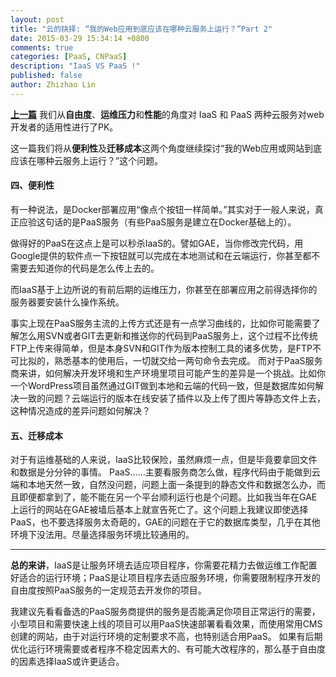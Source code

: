 ```yaml
---
layout: post
title: "云的抉择: “我的Web应用到底应该在哪种云服务上运行？”Part 2"
date: 2015-03-29 15:34:14 +0800
comments: true
categories: [PaaS, CNPaaS]
description: "IaaS VS PaaS !"
published: false
author: Zhizhao Lin
---
```


**[上一篇](http://blog.cnpaas.io/blog/iaas-vs-paas-p1/)** 我们从**自由度**、**运维压力**和**性能**的角度对 IaaS 和 PaaS 两种云服务对web开发者的适用性进行了PK。

这一篇我们将从**便利性**及**迁移成本**这两个角度继续探讨“我的Web应用或网站到底应该在哪种云服务上运行？”这个问题。

#### 四、便利性

有一种说法，是Docker部署应用“像点个按钮一样简单。”其实对于一般人来说，真正应验这句话的是PaaS服务（有些PaaS服务是建立在Docker基础上的）。

做得好的PaaS在这点上是可以秒杀IaaS的。譬如GAE，当你修改完代码，用Google提供的软件点一下按钮就可以完成在本地测试和在云端运行，你甚至都不需要去知道你的代码是怎么传上去的。

而IaaS基于上边所说的有前后期的运维压力，你甚至在部署应用之前得选择你的服务器要安装什么操作系统。

事实上现在PaaS服务主流的上传方式还是有一点学习曲线的，比如你可能需要了解怎么用SVN或者GIT去更新和推送你的代码到PaaS服务上，这个过程不比传统FTP上传来得简单，但是本身SVN和GIT作为版本控制工具的诸多优势，是FTP不可比拟的，熟悉基本的使用后，一切就交给一两句命令去完成。  而对于PaaS服务商来讲，如何解决开发环境和生产环境里项目可能产生的差异是一个挑战。比如你一个WordPress项目虽然通过GIT做到本地和云端的代码一致，但是数据库如何解决一致的问题？云端运行的版本在线安装了插件以及上传了图片等静态文件上去，这种情况造成的差异问题如何解决？

#### 五、迁移成本
对于有运维基础的人来说，IaaS比较保险，虽然麻烦一点，但是毕竟要拿回文件和数据是分分钟的事情。
PaaS……主要看服务商怎么做，程序代码由于能做到云端和本地天然一致，自然没问题，问题上面一条提到的静态文件和数据怎么办，而且即便都拿到了，能不能在另一个平台顺利运行也是个问题。比如我当年在GAE上运行的网站在GAE被墙后基本上就宣告死亡了。这个问题上我建议即使选择PaaS，也不要选择服务太奇葩的，GAE的问题在于它的数据库类型，几乎在其他环境下没法用。尽量选择服务环境比较通用的。

---

**总的来讲**，IaaS是让服务环境去适应项目程序，你需要花精力去做运维工作配置好适合的运行环境；PaaS是让项目程序去适应服务环境，你需要限制程序开发的自由度按照PaaS服务的一定规范去开发你的项目。

我建议先看看备选的PaaS服务商提供的服务是否能满足你项目正常运行的需要，小型项目和需要快速上线的项目可以用PaaS快速部署看看效果，而使用常用CMS创建的网站，由于对运行环境的定制要求不高，也特别适合用PaaS。  如果有后期优化运行环境需要或者程序不稳定因素大的、有可能大改程序的，那么基于自由度的因素选择IaaS或许更适合。
